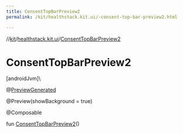 ```yaml
---
title: ConsentTopBarPreview2
permalink: /kit/healthstack.kit.ui/-consent-top-bar-preview2.html

---
```

//[kit](/kit.html)/[healthstack.kit.ui](index.html)/[ConsentTopBarPreview2](-consent-top-bar-preview2.html)



# ConsentTopBarPreview2



[androidJvm]\




@[PreviewGenerated](../healthstack.kit.annotation/-preview-generated/index.html)



@Preview(showBackground = true)



@Composable



fun [ConsentTopBarPreview2](-consent-top-bar-preview2.html)()




